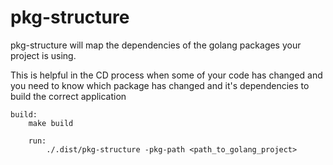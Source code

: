 <h1>pkg-structure</h1>
<p>pkg-structure will map the dependencies of the golang packages your project is using.</p>
<p>This is helpful in the CD process when some of your code has changed and you need to know which package has changed and it's dependencies to build the correct application</p>

```
build:
    make build
```

```
    run:
        ./.dist/pkg-structure -pkg-path <path_to_golang_project>
```